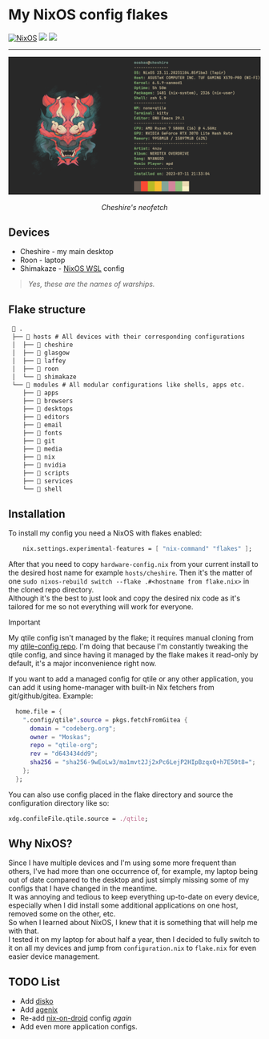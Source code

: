 # My NixOS config flakes

[![NixOS](https://img.shields.io/badge/NixOS-5277C3?style=for-the-badge&logo=nixos&logoColor=white)](https://nixos.org/)
[![](https://img.shields.io/badge/qtile-blue)](https://qtile.org/) [![](https://img.shields.io/github/last-commit/Moskas/nixos-config/master)]()

---

![Neofetch of Cheshire](./.assets/neofetch-cheshire.png)
<p align="center"> <i>Cheshire's neofetch</i></p>

## Devices

- Cheshire - my main desktop
- Roon - laptop
- Shimakaze - [NixOS WSL](https://github.com/nix-community/NixOS-WSL) config

> *Yes, these are the names of warships.*

## Flake structure

``` shell
  .
 ├──  hosts # All devices with their corresponding configurations
 │  ├──  cheshire
 │  ├──  glasgow
 │  ├──  laffey
 │  ├──  roon
 │  └──  shimakaze
 └──  modules # All modular configurations like shells, apps etc.
    ├──  apps
    ├──  browsers
    ├──  desktops
    ├──  editors
    ├──  email
    ├──  fonts
    ├──  git
    ├──  media
    ├──  nix
    ├──  nvidia
    ├──  scripts
    ├──  services
    └──  shell
```

## Installation
To install my config you need a NixOS with flakes enabled:
```nix
    nix.settings.experimental-features = [ "nix-command" "flakes" ];
```
After that you need to copy ``hardware-config.nix`` from your current install to the desired host name for example ``hosts/cheshire``.
Then it's the matter of one ``sudo nixos-rebuild switch --flake .#<hostname from flake.nix>`` in the cloned repo directory.  
Although it's the best to just look and copy the desired nix code as it's tailored for me so not everything will work for everyone.

> [!IMPORTANT]
> My qtile config isn't managed by the flake; it requires manual cloning from my [qtile-config repo](https://github.com/Moskas/qtile-config).
> I'm doing that because I'm constantly tweaking the qtile config, and since having it managed by the flake makes it read-only by default, it's a major inconvenience right now.

If you want to add a managed config for qtile or any other application, you can add it using home-manager with built-in Nix fetchers from git/github/gitea.
Example:
```nix
  home.file = {
    ".config/qtile".source = pkgs.fetchFromGitea {
      domain = "codeberg.org";
      owner = "Moskas";
      repo = "qtile-org";
      rev = "d643434dd9";
      sha256 = "sha256-9wEoLw3/ma1mvt2Jj2xPc6LejP2HIpBzqxQ+h7E50t8=";
    };
  };
```
You can also use config placed in the flake directory and source the configuration directory like so:
```nix
xdg.confileFile.qtile.source = ./qtile;
```

## Why NixOS?
Since I have multiple devices and I'm using some more frequent than others, I've had more than one occurrence of, for example, my laptop being out of date compared to the desktop and just simply missing some of my configs that I have changed in the meantime.  
It was annoying and tedious to keep everything up-to-date on every device, especially when I did install some additional applications on one host, removed some on the other, etc.  
So when I learned about NixOS, I knew that it is something that will help me with that.  
I tested it on my laptop for about half a year, then I decided to fully switch to it on all my devices and jump from ``configuration.nix`` to ``flake.nix`` for even easier device management.  

## TODO List
- Add [disko](https://github.com/nix-community/disko)
- Add [agenix](https://github.com/ryantm/agenix)
- Re-add [nix-on-droid](https://github.com/nix-community/nix-on-droid) config *again*
- Add even more application configs.
